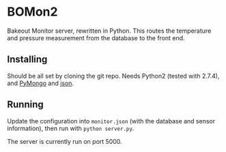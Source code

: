 # BOMon2

Bakeout Monitor server, rewritten in Python. This routes the temperature and pressure measurement from the database to the front end.

## Installing

Should be all set by cloning the git repo. Needs Python2 (tested with 2.7.4),
and [PyMongo](http://api.mongodb.org/python/current/) and [json](http://docs.python.org/2/library/json.html).

## Running

Update the configuration into `monitor.json` (with the database and sensor information), then run with `python server.py`.

The server is currently run on port 5000.
